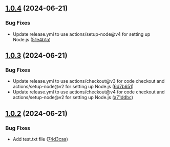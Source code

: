 ## [1.0.4](https://github.com/DylanTse520/reinvented-wheels/compare/v1.0.3...v1.0.4) (2024-06-21)


### Bug Fixes

* Update release.yml to use actions/setup-node@v4 for setting up Node.js ([51e4b1a](https://github.com/DylanTse520/reinvented-wheels/commit/51e4b1ab1086286316b6514c85fa9d9f3a923c9d))

## [1.0.3](https://github.com/DylanTse520/reinvented-wheels/compare/v1.0.2...v1.0.3) (2024-06-21)


### Bug Fixes

* Update release.yml to use actions/checkout@v3 for code checkout and actions/setup-node@v2 for setting up Node.js ([6d7b651](https://github.com/DylanTse520/reinvented-wheels/commit/6d7b651a0ec5fa944e57d31ebc1bbf8fa26eccbf))
* Update release.yml to use actions/checkout@v4 for code checkout and actions/setup-node@v2 for setting up Node.js ([a71ddbc](https://github.com/DylanTse520/reinvented-wheels/commit/a71ddbcd927816921585373d17d18c3cb037fbe8))

## [1.0.2](https://github.com/DylanTse520/reinvented-wheels/compare/v1.0.1...v1.0.2) (2024-06-21)


### Bug Fixes

* Add test.txt file ([74d3caa](https://github.com/DylanTse520/reinvented-wheels/commit/74d3caac1e45f04a13cbd5aeacf06d1e10eeaaff))
